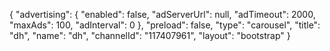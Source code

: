{
    "advertising": {
        "enabled": false,
        "adServerUrl": null,
        "adTimeout": 2000,
        "maxAds": 100,
        "adInterval": 0
    },
    "preload": false,
    "type": "carousel",
    "title": "dh",
    "name": "dh",
    "channelId": "117407961",
    "layout": "bootstrap"
}